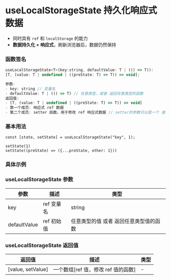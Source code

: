 # useLocalStorageState 持久化响应式数据

- 同时具有 `ref` 和 `localStorage` 的能力
- **数据持久化 + 响应式**，刷新浏览器后，数据仍然保持

### 函数签名

```javascript
useLocalStorageState<T>(key:string, defaultValue: T | (() => T)):
[T, (value: T | undefined | ((preState: T) => T)) => void];

参数:
- key: string // 变量名
- defaultValue: T | (() => T) // 任意类型，或者 返回任意类型的函数
返回值:
- [T, (value: T | undefined | ((preState: T) => T)) => void]
- 第一个成员: 响应式 ref 数据
- 第二个成员: setter 函数，用于修改 ref 响应式数据 // setter的参数可以是一个 值 或 函数
```

### 基本用法

```
const [state, setState] = useLocalStorageState("key", 1);

setState(1)
setState((preState) => ({...preState, other: 1}))
```

### 具体示例

<UseLocalStorageState />

### useLocalStorageState 参数

| 参数         | 描述       | 类型                                   |
| ------------ | ---------- | -------------------------------------- |
| key          | ref 变量名 | string                                 |
| defaultValue | ref 初始值 | 任意类型的值 或者 返回任意类型值的函数 |

### useLocalStorageState 返回值

| 返回值            | 描述                                | 类型 |
| ----------------- | ----------------------------------- | ---- |
| [value, setValue] | 一个数组[ref 值，修改 ref 值的函数] | -    |
